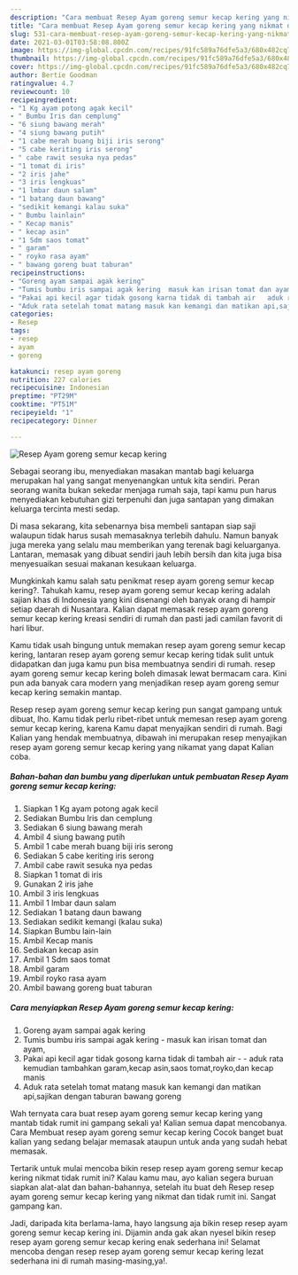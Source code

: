 ```yaml
---
description: "Cara membuat Resep Ayam goreng semur kecap kering yang nikmat dan Mudah Dibuat"
title: "Cara membuat Resep Ayam goreng semur kecap kering yang nikmat dan Mudah Dibuat"
slug: 531-cara-membuat-resep-ayam-goreng-semur-kecap-kering-yang-nikmat-dan-mudah-dibuat
date: 2021-03-01T03:58:08.800Z
image: https://img-global.cpcdn.com/recipes/91fc589a76dfe5a3/680x482cq70/resep-ayam-goreng-semur-kecap-kering-foto-resep-utama.jpg
thumbnail: https://img-global.cpcdn.com/recipes/91fc589a76dfe5a3/680x482cq70/resep-ayam-goreng-semur-kecap-kering-foto-resep-utama.jpg
cover: https://img-global.cpcdn.com/recipes/91fc589a76dfe5a3/680x482cq70/resep-ayam-goreng-semur-kecap-kering-foto-resep-utama.jpg
author: Bertie Goodman
ratingvalue: 4.7
reviewcount: 10
recipeingredient:
- "1 Kg ayam potong agak kecil"
- " Bumbu Iris dan cemplung"
- "6 siung bawang merah"
- "4 siung bawang putih"
- "1 cabe merah buang biji iris serong"
- "5 cabe keriting iris serong"
- " cabe rawit sesuka nya pedas"
- "1 tomat di iris"
- "2 iris jahe"
- "3 iris lengkuas"
- "1 lmbar daun salam"
- "1 batang daun bawang"
- "sedikit kemangi kalau suka"
- " Bumbu lainlain"
- " Kecap manis"
- " kecap asin"
- "1 Sdm saos tomat"
- " garam"
- " royko rasa ayam"
- " bawang goreng buat taburan"
recipeinstructions:
- "Goreng ayam sampai agak kering"
- "Tumis bumbu iris sampai agak kering  masuk kan irisan tomat dan ayam,"
- "Pakai api kecil agar tidak gosong karna tidak di tambah air   aduk rata kemudian tambahkan garam,kecap asin,saos tomat,royko,dan kecap manis"
- "Aduk rata setelah tomat matang masuk kan kemangi dan matikan api,sajikan dengan taburan bawang goreng"
categories:
- Resep
tags:
- resep
- ayam
- goreng

katakunci: resep ayam goreng 
nutrition: 227 calories
recipecuisine: Indonesian
preptime: "PT29M"
cooktime: "PT51M"
recipeyield: "1"
recipecategory: Dinner

---
```



![Resep Ayam goreng semur kecap kering](https://img-global.cpcdn.com/recipes/91fc589a76dfe5a3/680x482cq70/resep-ayam-goreng-semur-kecap-kering-foto-resep-utama.jpg)

Sebagai seorang ibu, menyediakan masakan mantab bagi keluarga merupakan hal yang sangat menyenangkan untuk kita sendiri. Peran seorang  wanita bukan sekedar menjaga rumah saja, tapi kamu pun harus menyediakan kebutuhan gizi terpenuhi dan juga santapan yang dimakan keluarga tercinta mesti sedap.

Di masa  sekarang, kita sebenarnya bisa membeli santapan siap saji walaupun tidak harus susah memasaknya terlebih dahulu. Namun banyak juga mereka yang selalu mau memberikan yang terenak bagi keluarganya. Lantaran, memasak yang dibuat sendiri jauh lebih bersih dan kita juga bisa menyesuaikan sesuai makanan kesukaan keluarga. 



Mungkinkah kamu salah satu penikmat resep ayam goreng semur kecap kering?. Tahukah kamu, resep ayam goreng semur kecap kering adalah sajian khas di Indonesia yang kini disenangi oleh banyak orang di hampir setiap daerah di Nusantara. Kalian dapat memasak resep ayam goreng semur kecap kering kreasi sendiri di rumah dan pasti jadi camilan favorit di hari libur.

Kamu tidak usah bingung untuk memakan resep ayam goreng semur kecap kering, lantaran resep ayam goreng semur kecap kering tidak sulit untuk didapatkan dan juga kamu pun bisa membuatnya sendiri di rumah. resep ayam goreng semur kecap kering boleh dimasak lewat bermacam cara. Kini pun ada banyak cara modern yang menjadikan resep ayam goreng semur kecap kering semakin mantap.

Resep resep ayam goreng semur kecap kering pun sangat gampang untuk dibuat, lho. Kamu tidak perlu ribet-ribet untuk memesan resep ayam goreng semur kecap kering, karena Kamu dapat menyajikan sendiri di rumah. Bagi Kalian yang hendak membuatnya, dibawah ini merupakan resep menyajikan resep ayam goreng semur kecap kering yang nikamat yang dapat Kalian coba.

<!--inarticleads1-->

##### Bahan-bahan dan bumbu yang diperlukan untuk pembuatan Resep Ayam goreng semur kecap kering:

1. Siapkan 1 Kg ayam potong agak kecil
1. Sediakan  Bumbu Iris dan cemplung
1. Sediakan 6 siung bawang merah
1. Ambil 4 siung bawang putih
1. Ambil 1 cabe merah buang biji iris serong
1. Sediakan 5 cabe keriting iris serong
1. Ambil  cabe rawit sesuka nya pedas
1. Siapkan 1 tomat di iris
1. Gunakan 2 iris jahe
1. Ambil 3 iris lengkuas
1. Ambil 1 lmbar daun salam
1. Sediakan 1 batang daun bawang
1. Sediakan sedikit kemangi (kalau suka)
1. Siapkan  Bumbu lain-lain
1. Ambil  Kecap manis
1. Sediakan  kecap asin
1. Ambil 1 Sdm saos tomat
1. Ambil  garam
1. Ambil  royko rasa ayam
1. Ambil  bawang goreng buat taburan




<!--inarticleads2-->

##### Cara menyiapkan Resep Ayam goreng semur kecap kering:

1. Goreng ayam sampai agak kering
1. Tumis bumbu iris sampai agak kering  - masuk kan irisan tomat dan ayam,
1. Pakai api kecil agar tidak gosong karna tidak di tambah air  -  - aduk rata kemudian tambahkan garam,kecap asin,saos tomat,royko,dan kecap manis
1. Aduk rata setelah tomat matang masuk kan kemangi dan matikan api,sajikan dengan taburan bawang goreng




Wah ternyata cara buat resep ayam goreng semur kecap kering yang mantab tidak rumit ini gampang sekali ya! Kalian semua dapat mencobanya. Cara Membuat resep ayam goreng semur kecap kering Cocok banget buat kalian yang sedang belajar memasak ataupun untuk anda yang sudah hebat memasak.

Tertarik untuk mulai mencoba bikin resep resep ayam goreng semur kecap kering nikmat tidak rumit ini? Kalau kamu mau, ayo kalian segera buruan siapkan alat-alat dan bahan-bahannya, setelah itu buat deh Resep resep ayam goreng semur kecap kering yang nikmat dan tidak rumit ini. Sangat gampang kan. 

Jadi, daripada kita berlama-lama, hayo langsung aja bikin resep resep ayam goreng semur kecap kering ini. Dijamin anda gak akan nyesel bikin resep resep ayam goreng semur kecap kering enak sederhana ini! Selamat mencoba dengan resep resep ayam goreng semur kecap kering lezat sederhana ini di rumah masing-masing,ya!.

